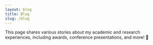 ```yaml
---
layout: blog
title: Blog
slug: /blog
---
```


This page shares various stories about my academic and research experiences, including awards, conference presentations, and more! 🌟
<br/><br/>
